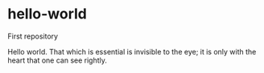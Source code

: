 # hello-world
First repository

Hello world. That which is essential is invisible to the eye; it is only with the heart that one can see rightly.
